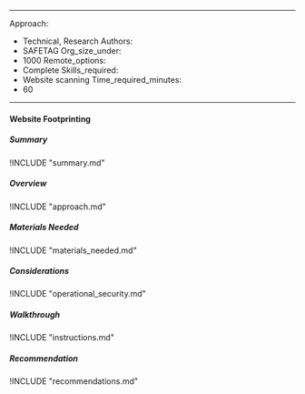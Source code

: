 
---
Approach:
- Technical, Research
Authors:
- SAFETAG
Org_size_under:
- 1000
Remote_options:
- Complete
Skills_required:
- Website scanning
Time_required_minutes:
- 60

---

#### Website Footprinting

##### Summary
!INCLUDE "summary.md"

##### Overview
!INCLUDE "approach.md"

##### Materials Needed
!INCLUDE "materials_needed.md"

##### Considerations
!INCLUDE "operational_security.md"

##### Walkthrough
!INCLUDE "instructions.md"

##### Recommendation
!INCLUDE "recommendations.md"
